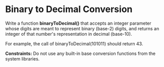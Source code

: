 # Binary to Decimal Conversion

Write a function **binaryToDecimal()** that accepts an integer parameter whose digits are meant to represent binary (base-2) digits, and returns an integer of that number's representation in decimal (base-10).

For example, the call of binaryToDecimal(101011) should return 43.

**Constraints:** Do not use any built-in base conversion functions from the system libraries.